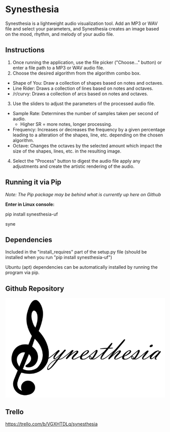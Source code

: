 # Synesthesia #
Synesthesia is a lightweight audio visualization tool. Add an MP3 or WAV file and select your parameters, and Synesthesia creates an image based on the mood, rhythm, and melody of your audio file.

## Instructions ##
1. Once running the application, use the file picker ("Choose..." button) or enter a file path to a MP3 or WAV audio file. 
2. Choose the desired algorithm from the algorithm combo box.
  - Shape of You: Draw a collection of shapes based on notes and octaves.
  - Line Rider: Draws a collection of lines based on notes and octaves.
  - /r/curvy: Draws a collection of arcs based on notes and octaves.
3. Use the sliders to adjust the parameters of the processed audio file.
  - Sample Rate: Determines the number of samples taken per second of audio.
    - Higher SR = more notes, longer processing.
  - Frequency: Increases or decreases the frequency by a given percentage leading to a alteration of the shapes, line, etc. depending on the chosen algorithm.
  - Octave: Changes the octaves by the selected amount which impact the size of the shapes, lines, etc. in the resulting image.
4. Select the "Process" button to digest the audio file apply any adjustments and create the artistic rendering of the audio.

## Running it via Pip ## 
_Note: The Pip package may be behind what is currently up here on Github_

**Enter in Linux console:**

pip install synesthesia-uf

syne

## Dependencies ## 
Included in the "install_requires" part of the setup.py file (should be installed when you run "pip install synesthesia-uf") 

Ubuntu (apt) dependencies can be automatically installed by running the program via pip.

## Github Repository ##
![Synesthesia](https://github.com/cbaddeley/Synesthesia/blob/main/synesthesia.png)

## Trello ##
https://trello.com/b/VGXHTDLq/synesthesia
